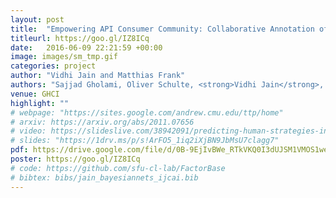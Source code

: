 ```yaml
---
layout: post
title:  "Empowering API Consumer Community: Collaborative Annotation of Web API Documentation for Semantically Structured Format"
titleurl: https://goo.gl/IZ8ICq
date:   2016-06-09 22:21:59 +00:00
image: images/sm_tmp.gif
categories: project
author: "Vidhi Jain and Matthias Frank"
authors: "Sajjad Gholami, Oliver Schulte, <strong>Vidhi Jain</strong>, Qiang Zhao."
venue: GHCI
highlight: ""
# webpage: "https://sites.google.com/andrew.cmu.edu/ttp/home"
# arxiv: https://arxiv.org/abs/2011.07656
# video: https://slideslive.com/38942091/predicting-human-strategies-in-simulated-search-and-rescue
# slides: "https://1drv.ms/p/s!ArFO5_1iq2iXjBN9JbMsU7clagg7"
pdf: https://drive.google.com/file/d/0B-9EjIvBWe_RTkVKQ0I3dUJSM1VMOS1wengyMjVDV0xtVkxN/view
poster: https://goo.gl/IZ8ICq
# code: https://github.com/sfu-cl-lab/FactorBase
# bibtex: bibs/jain_bayesiannets_ijcai.bib
---
```

